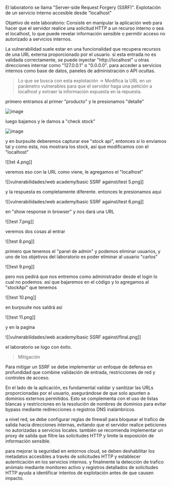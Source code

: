 
El laboratorio se llama "Server-side Request Forgery (SSRF)". Explotación de un servicio interno accesible desde "localhost"

Objetivo de este laboratorio:   Consiste en manipular la aplicación web para hacer que el servidor  realice una solicitud HTTP a un recurso interno o sea el localhost, lo que puede revelar información sensible o permitir acceso no autorizado a servicios internos. 

La vulnerabilidad suele estar en una funcionalidad que recupera recursos de una URL externa proporcionado por el usuario. si esta entrada no es validada correctamente, se puede inyectar "http://localhost" u otras direcciones internar como "127.0.0.1" o "0.0.0.0". para acceder a servicios internos como base de datos, paneles de administración o API ocultas. 

> Lo que se busca con esta explotación -> Modifica la URL en un parámetro vulnerables para que el servidor haga una petición a localhost y extraer la información expuesta en la repuesta. 

primero entramos al primer "producto" y le presionamos "detalle" 

![image](https://github.com/user-attachments/assets/48b56bf0-f23b-4c57-9048-117438d77027)

luego bajamos y le damos a  "check stock" 

![image](https://github.com/user-attachments/assets/2d0e0850-a469-4b31-9b58-2298651dadb3)

y en burpsuite deberemos capturar ese "stock api", entonces si lo enviamos tal y como esta, nos mostrara los stock, así que modificamos con el "localhost" 



![[tet 4.png]]

veremos eso con la URL como viene, le agregamos el "localhost"

![[vulnerabilidades/web academy/basic SSRF against/test 5.png]]

y la respuesta es completamente diferente. entonces le presionamos aqui

![[vulnerabilidades/web academy/basic SSRF against/test 6.png]]

en "show response in browser" y nos dará una URL 

![[test 7.png]]

veremos dos cosas al entrar

![[test 8.png]]

primero que tenemos el "panel de admin" y podemos eliminar usuarios, y uno de los objetivos del laboratorio es poder eliminar al usuario "carlos" 

![[test 9.png]]

pero nos pedirá que nos entremos como administrador desde el login lo cual no podemos. así que bajaremos en el código y lo agregamos al "stockApi" que tenemos

![[test 10.png]]

en burpsuite nos saldrá así

![[test 11.png]]

y en la pagina 

![[vulnerabilidades/web academy/basic SSRF against/final.png]]

el laboratorio se logo con éxito. 

> Mitigación 

Para mitigar un SSRF se debe implementar un enfoque de defensa en profundidad que combine validación de entrada, restricciones de red y controles de acceso.

En el lado de la aplicación, es fundamental validar y sanitizar las URLs proporcionadas por el usuario, asegurándose de que solo apunten a dominios externos permitidos. Esto se complementa con el uso de listas blancas y restricciones en la resolución de nombres de dominios para evitar bypass mediante redirecciones o registros DNS inalámbricos. 

a nivel red, se debe configurar reglas de firewall para bloquear el trafico de salida hacia direcciones internas, evitando que el servidor realice peticiones no autorizadas a servicios locales. también se recomienda implementar un proxy de salida que filtre las solicitudes HTTP y limite la exposición de información sensible.

para mejorar la seguridad en entornos cloud, se deben deshabilitar los metadatos accesibles a través de solicitudes HTTP y establecer autenticación en los servicios internos. y finalmente la detección de trafico anómalo mediante monitoreo activo y registros detallados de solicitudes HTTP ayuda a identificar intentos de explotación antes de que causen impacto.  
